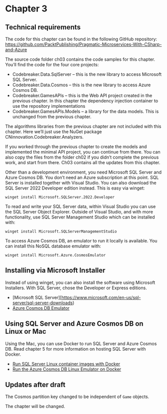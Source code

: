 # Chapter 3

## Technical requirements

The code for this chapter can be found in the following GitHub repository: https://github.com/PacktPublishing/Pragmatic-Microservices-With-CSharp-and-Azure

The source code folder ch03 contains the code samples for this chapter. You’ll find the code for the four core projects:

* Codebreaker.Data.SqlServer – this is the new library to access Microsoft SQL Server.
* Codebreaker.Data.Cosmos – this is the new library to access Azure Cosmos DB.
* Codebreaker.GamesAPIs – this is the Web API project created in the previous chapter. In this chapter the dependency injection container to use the repository implementations 
* Codebreaker.GamesAPIs.Models – a library for the data models. This is unchanged from the previous chapter.

The algorithms libraries from the previous chapter are not included with this chapter. Here we’ll just use the NuGet package CNinnovation.Codebreaker.Analyzers.

If you worked through the previous chapter to create the models and implemented the minimal API project, you can continue from there.  You can also copy the files from the folder ch02 if you didn’t complete the previous work, and start from there. Ch03 contains all the updates from this chapter.

Other than a development environment, you need Microsoft SQL Server and Azure Cosmos DB. You don’t need an Azure subscription at this point. SQL Server is installed together with Visual Studio. You can also download the SQL Server 2022 Developer edition instead. This is easy via winget:

`winget install Microsoft.SQLServer.2022.Developer`

To read and write your SQL Server data, within Visual Studio you can use the SQL Server Object Explorer. Outside of Visual Studio, and with more functionality, use SQL Server Management Studio which can be installed with:

`winget install Microsoft.SQLServerManagementStudio`

To access Azure Cosmos DB, an emulator to run it locally is available. You can install this NoSQL database emulator with:

`winget install Microsoft.Azure.CosmosEmulator`

## Installing via Microsoft Installer

Instead of using winget, you can also install the software using Microsoft Installers. With SQL Server, chose the Developer or Express editions.

* [Microsoft SQL Server][https://www.microsoft.com/en-us/sql-server/sql-server-downloads)
* [Azure Cosmos DB Emulator](https://learn.microsoft.com/en-us/azure/cosmos-db/local-emulator?tabs=ssl-netstd21#install-the-emulator)

## Using SQL Server and Azure Cosmos DB on Linux or Mac

Using the Mac, you can use Docker to run SQL Server and Azure Cosmos DB. Read chapter 5 for more information on hosting SQL Server with Docker.

* [Run SQL Server Linux container images with Docker](https://learn.microsoft.com/en-us/sql/linux/quickstart-install-connect-docker)
* [Run the Azure Cosmos DB Linux Emulator on Docker](https://learn.microsoft.com/en-us/azure/cosmos-db/docker-emulator-linux)


## Updates after draft

The Cosmos partition key changed to be independent of `Game` objects.

The chapter will be changed.
